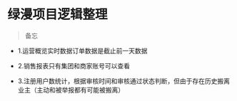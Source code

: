 # 绿漫项目逻辑整理

> 备忘

* 1.运营概览实时数据订单数据是截止前一天数据

* 2.销售报表只有集团和商家账号可以查看

* 3.注册用户数统计，根据审核时间和审核通过状态判断，但由于存在历史搬离业主（主动和被举报都有可能被搬离）

